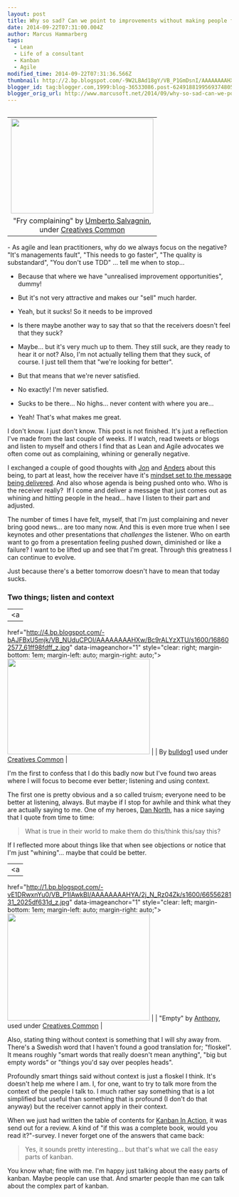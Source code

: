 ```yaml
---
layout: post
title: Why so sad? Can we point to improvements without making people feel bad?
date: 2014-09-22T07:31:00.004Z
author: Marcus Hammarberg
tags:
  - Lean
  - Life of a consultant
  - Kanban
  - Agile
modified_time: 2014-09-22T07:31:36.566Z
thumbnail: http://2.bp.blogspot.com/-9W2LBAd18gY/VB_P1GmDsnI/AAAAAAAAHX8/n7mJpgna_VM/s72-c/3496249511_2d194b807f_z.jpg
blogger_id: tag:blogger.com,1999:blog-36533086.post-6249188199569374805
blogger_orig_url: http://www.marcusoft.net/2014/09/why-so-sad-can-we-point-to-improvements.html
---
```





<table class="tr-caption-container" data-cellpadding="0"
data-cellspacing="0"
style="float: right; margin-left: 1em; text-align: right;">
<colgroup>
<col style="width: 100%" />
</colgroup>
<tbody>
<tr class="odd">
<td style="text-align: center;"><a
href="http://2.bp.blogspot.com/-9W2LBAd18gY/VB_P1GmDsnI/AAAAAAAAHX8/n7mJpgna_VM/s1600/3496249511_2d194b807f_z.jpg"
data-imageanchor="1"
style="clear: right; margin-bottom: 1em; margin-left: auto; margin-right: auto;"><img
src="http://2.bp.blogspot.com/-9W2LBAd18gY/VB_P1GmDsnI/AAAAAAAAHX8/n7mJpgna_VM/s1600/3496249511_2d194b807f_z.jpg"
data-border="0" width="320" height="213" /></a></td>
</tr>
<tr class="even">
<td class="tr-caption" style="text-align: center;">"Fry complaining"
by <a href="https://www.flickr.com/photos/kaibara/"
target="_blank">Umberto Salvagnin</a>,<br />
under <a href="https://creativecommons.org/licenses/by-nc-nd/2.0/"
target="_blank">Creatives Common</a></td>
</tr>
</tbody>
</table>

\- As agile and lean practitioners, why do we always focus on the
negative? "It's managements fault", "This needs to go faster", "The
quality is substandard", "You don't use TDD" ... tell me when to
stop...

- Because that where we have "unrealised improvement opportunities",
dummy!

- But it's not very attractive and makes our "sell" much harder.
- Yeah, but it sucks! So it needs to be improved

- Is there maybe another way to say that so that the receivers doesn't
feel that they suck?
- Maybe... but it's very much up to them. They still suck, are they
ready to hear it or not? Also, I'm not actually telling them that they
suck, of course. I just tell them that "we're looking for better".

- But that means that we're never satisfied.
- No exactly! I'm never satisfied.
- Sucks to be there... No highs... never content with where you are...
- Yeah! That's what makes me great.

I don't know. I just don't know.
This post is not finished. It's just a reflection
I've made from the last couple of weeks. If I watch, read tweets or
blogs and listen to myself and others I find that as Lean and Agile
advocates we often come out as complaining, whining or generally
negative.

I exchanged a couple of good thoughts with
<a href="https://twitter.com/jongyllen" target="_blank">Jon</a> and
<a href="https://twitter.com/anderslowenborg" target="_blank">Anders</a> about
this being, to part at least, how the receiver have it's
<a href="https://twitter.com/marcusoftnet/status/512425213498097664"
target="_blank">mindset set to the message being delivered</a>. And also
whose agenda is being pushed onto who. Who is the receiver really?  If I
come and deliver a message that just comes out as whining and hitting
people in the head... have I listen to their part and adjusted.

The number of times I have felt, myself, that I'm just complaining and
never bring good news... are too many now.
And this is even more true when I see keynotes and other presentations
that *challenges* the listener. Who on earth want to go from a
presentation feeling pushed down, diminished or like a failure? I want
to be lifted up and see that I'm great. Through this greatness I can
continue to evolve.

Just because there's a better tomorrow doesn't have to mean that today
sucks.

### Two things; listen and context

|                                                                                                                   |
|:-----------------------------------------------------------------------------------------------------------------:|
|                                                         <a
  href="http://4.bp.blogspot.com/-bAJFBxU5mjk/VB_NUduCPOI/AAAAAAAAHXw/Bc9rALYzXTU/s1600/168602577_61ff98fdff_z.jpg"
                                                data-imageanchor="1"
                style="clear: right; margin-bottom: 1em; margin-left: auto; margin-right: auto;"><img
  src="http://4.bp.blogspot.com/-bAJFBxU5mjk/VB_NUduCPOI/AAAAAAAAHXw/Bc9rALYzXTU/s1600/168602577_61ff98fdff_z.jpg"
                                  data-border="0" width="320" height="214" /></a>                                   |
|                              By <a href="https://www.flickr.com/photos/bulldogsrule"
        target="_blank">bulldog1</a> used under <a href="https://creativecommons.org/licenses/by-nc-nd/2.0/"
                                        target="_blank">Creatives Common</a>                                        |

I'm the first to confess that I do this badly now but I've found two
areas where I will focus to become ever better; listening and using
context.

The first one is pretty obvious and a so called truism; everyone need to
be better at listening, always. But maybe if I stop for awhile and think
what they are actually saying to me. One of my heroes,
<a href="http://dannorth.net/" target="_blank">Dan North</a>, has a nice
saying that I quote from time to time:

> What is true in their world to make them do this/think this/say this?

If I reflected more about things like that when see objections or notice
that I'm just "whining"... maybe that could be better.

|                                                                                                                    |
|:------------------------------------------------------------------------------------------------------------------:|
|                                                         <a
  href="http://1.bp.blogspot.com/-vE1DRwxnYu0/VB_P1IAwkBI/AAAAAAAAHYA/2j_N_Rz04Zk/s1600/6655628131_2025df631d_z.jpg"
                                                 data-imageanchor="1"
                 style="clear: left; margin-bottom: 1em; margin-left: auto; margin-right: auto;"><img
  src="http://1.bp.blogspot.com/-vE1DRwxnYu0/VB_P1IAwkBI/AAAAAAAAHYA/2j_N_Rz04Zk/s1600/6655628131_2025df631d_z.jpg"
                                   data-border="0" width="320" height="240" /></a>                                   |
|                          "Empty" by <a href="https://www.flickr.com/photos/65005341@N03/"
         target="_blank">Anthony</a>, used under <a href="https://creativecommons.org/licenses/by-nc-nd/2.0/"
                                        target="_blank">Creatives Common</a>                                         |

Also, stating thing without context is something that I will shy away
from. There's a Swedish word that I haven't found a good translation
for; "floskel". It means roughly "smart words that really doesn't mean
anything", "big but empty words" or "things you'd say over peoples
heads".

Profoundly smart things said without context is just a floskel I think.
It's doesn't help me where I am. I, for one, want to try to talk more
from the context of the people I talk to. I much rather say something
that is a lot simplified but useful than something that is profound (I
don't do that anyway) but the receiver cannot apply in their context.

When we just had written the table of contents for
<a href="http://bit.ly/theKanbanBook" target="_blank">Kanban In
Action</a>, it was send out for a review. A kind of "if this was a
complete book, would you read it?"-survey. I never forget one of the
answers that came back:

> Yes, it sounds pretty interesting... but that's what we call the easy
> parts of kanban.

You know what; fine with me. I'm happy just talking about the easy parts
of kanban. Maybe people can use that. And smarter people than me can
talk about the complex part of kanban.  
